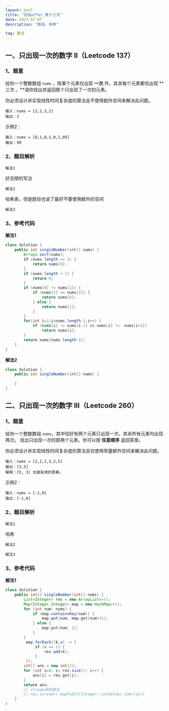 ```yaml
---
layout: post
title: "剑指offer_第十三天"
date: 2023-07-07
description: "数组、哈希"

tag: 算法
---  
```


## 一、只出现一次的数字 II（Leetcode 137）

### 1、题意

给你一个整数数组 `nums` ，除某个元素仅出现 **一次** 外，其余每个元素都恰出现 **三次 。**请你找出并返回那个只出现了一次的元素。 

你必须设计并实现线性时间复杂度的算法且不使用额外空间来解决此问题。

```
输入：nums = [2,2,3,2]
输出：3
```

示例2：

```
输入：nums = [0,1,0,1,0,1,99]
输出：99
```

### 2、题目解析

``解法1``

好丑陋的写法

``解法2``

哈希表，但是题目也说了最好不要使用额外的空间

``解法3``



### 3、参考代码

**解法1**

```java
class Solution {
    public int singleNumber(int[] nums) {
        Arrays.sort(nums);
        if (nums.length == 1) {
            return nums[0];
        }
        if (nums.length < 1) {
            return 0;
        }
        if (nums[0] != nums[1]) {
            if (nums[1] == nums[2]) {
                return nums[0];
            } else {
                return nums[1];
            }
        }
        for(int i=1;i<nums.length-1;i++) {
            if (nums[i] != nums[i-1] && nums[i] !=  nums[i+1])
                return nums[i];
        }
        return nums[nums.length-1];
    }
}
```

**解法2**

```java
class Solution {
    public int singleNumber(int[] nums) {
        
    }
}
```



## 二、只出现一次的数字 III（Leetcode 260）

### 1、题意

给你一个整数数组 `nums`，其中恰好有两个元素只出现一次，其余所有元素均出现两次。 找出只出现一次的那两个元素。你可以按 **任意顺序** 返回答案。

你必须设计并实现线性时间复杂度的算法且仅使用常量额外空间来解决此问题。

```
输入：nums = [1,2,1,3,2,5]
输出：[3,5]
解释：[5, 3] 也是有效的答案。
```

示例2：

```
输入：nums = [-1,0]
输出：[-1,0]
```

### 2、题目解析

``解法1``

哈希

``解法2``



``解法3``



### 3、参考代码

**解法1**

```java
class Solution {
    public int[] singleNumber(int[] nums) {
        List<Integer> res = new ArrayList<>();
        Map<Integer,Integer> map = new HashMap<>();
        for (int num: nums) {
            if (map.containsKey(num)) {
                map.put(num, map.get(num)+1);
            } else {
                map.put(num, 1);
            }
        }
         map.forEach((k,v) -> {
             if (v == 1) {
                 res.add(k);
             }
         });
        int[] ans = new int[2];
        for (int i=0; i< res.size(); i++) {
            ans[i] = res.get(i);
        }
        return ans;
        // stream流的做法
        // res.stream().mapToInt(Integer::intValue).toArray()
    }
}
```

